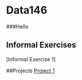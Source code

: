 # Data146

###Hello

## Informal Exercises
[Informal Exercise 1]

##Projects
[Project 1](https://samupdike.github.io/Data146/Project1.md)
